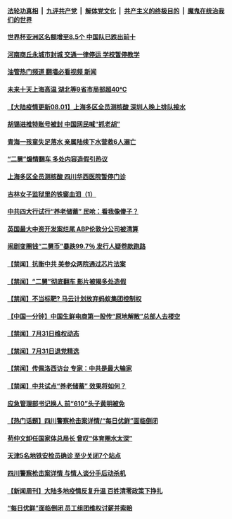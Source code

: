 ####  [法轮功真相](../../../../basic/blob/master/README.md?t=08011901) &nbsp;|&nbsp; [九评共产党](../../../../9ping.md/blob/master/README.md?t=08011901) &nbsp;|&nbsp; [解体党文化](../../../../jtdwh.md/blob/master/README.md?t=08011901)  &nbsp;|&nbsp; [共产主义的终极目的](../../../../gczydzjmd.md/blob/master/README.md?t=08011901) &nbsp;|&nbsp; [魔鬼在统治我们的世界](../../../../mgztzwmdsj.md/blob/master/README.md?t=08011901) 

#### [世界杯亚洲区名额增至8.5个 中国队已跌出前十](../pages/prog204/a103491840.md?t=08011901) 

#### [河南商丘永城市封城 交通一律停运 学校暂停教学](../pages/prog204/a103491763.md?t=08011901) 

#### [油管热门频道 翻墙必看视频 新闻](http://45.76.130.85:81/youtube.html?08011901)

#### [未来十天上海高温 湖北等9省市局部超40℃](../pages/prog204/a103491752.md?t=08011901) 


#### [【大陆疫情更新08.01】上海多区全员测核酸 深圳人晚上排队接水](../pages/prog204/a103480985.md?t=08011901) 

#### [胡锡进推特账号被封 中国网民喊“抓老胡”](../pages/prog204/a103491764.md?t=08011901) 

#### [青海一孩童失足落水 亲属陆续下水营救6人溺亡](../pages/prog204/a103491701.md?t=08011901) 


#### [“二舅”煽情翻车 多处内容造假引热议](../pages/prog204/a103491683.md?t=08011901) 

#### [上海多区全员测核酸 四川华西医院暂停门诊](../pages/prog204/a103491637.md?t=08011901) 

#### [吉林女子监狱里的铁窗血泪（1）](../pages/prog204/a103491667.md?t=08011901) 

#### [中共四大行试行“养老储蓄” 民呛：看我像傻子？](../pages/prog204/a103491566.md?t=08011901) 

#### [英国最大中资开发案烂尾  ABP伦敦分公司被清算](../pages/prog204/a103491527.md?t=08011901) 

#### [闹剧变圈钱“二舅币”暴跌99.7％ 发行人疑卷款跑路](../pages/prog204/a103491394.md?t=08011901) 

#### [【禁闻】抗衡中共 美参众两院通过芯片法案](../pages/prog204/a103491446.md?t=08011901) 

#### [【禁闻】“二舅”彻底翻车 影片被揭多处造假](../pages/prog204/a103491436.md?t=08011901) 

#### [【禁闻】不当标靶?  马云计划放弃蚂蚁集团控制权](../pages/prog204/a103491442.md?t=08011901) 

#### [【中国一分钟】中国生鲜电商第一股传“原地解散”总部人去楼空](../pages/prog204/a103491417.md?t=08011901) 

#### [【禁闻】7月31日维权动态](../pages/prog204/a103491440.md?t=08011901) 

#### [【禁闻】7月31日退党精选](../pages/prog204/a103491438.md?t=08011901) 

#### [【禁闻】传佩洛西访台 专家：中共是最大输家](../pages/prog204/a103491454.md?t=08011901) 

#### [【禁闻】中共试点“养老储蓄” 效果将如何？](../pages/prog204/a103491444.md?t=08011901) 


#### [应急管理部书记换人  前“610”头子黄明被免](../pages/prog204/a103491382.md?t=08011901) 

#### [【热门话题】四川警察枪击案详情/“每日优鲜”面临倒闭](../pages/prog204/a103491362.md?t=08011901) 

#### [苟仲文卸任国家体总局长 曾叹“体育圈水太深”](../pages/prog204/a103491307.md?t=08011901) 

#### [天津5名地铁安检员确诊 至少关闭7个站点](../pages/prog204/a103491289.md?t=08011901) 

#### [四川警察枪击案详情 与情人谈分手后动杀机](../pages/prog204/a103491266.md?t=08011901) 

#### [【新闻周刊】大陆多地疫情反复升温 百姓清零政策下挣扎](../pages/prog204/a103491181.md?t=08011901) 

#### [“每日优鲜”面临倒闭 员工组团维权讨薪并索赔](../pages/prog204/a103491080.md?t=08011901) 

<img src='http://gfw-breaker.win/goodnews/indexes/prog204.md' width='0px' height='0px'/>
